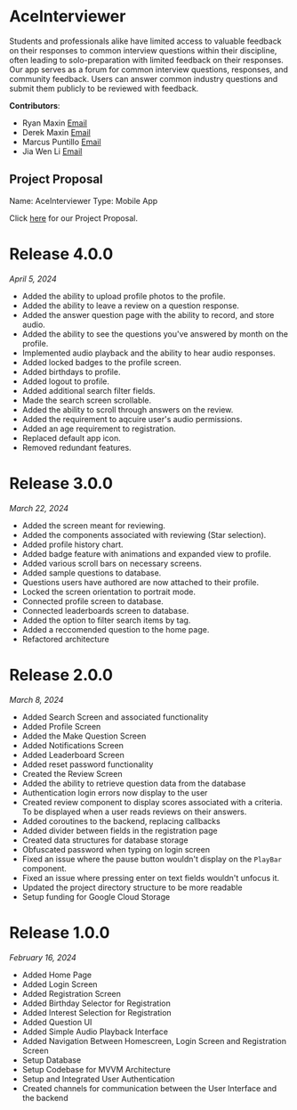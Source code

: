 # AceInterviewer
Students and professionals alike have limited access to valuable feedback on their responses to common interview questions within their discipline, often leading to solo-preparation with limited feedback on their responses. Our app serves as a forum for common interview questions, responses, and community feedback. Users can answer common industry questions and submit them publicly to be reviewed with feedback. 

**Contributors**: 
* Ryan Maxin [Email](mailto:rsmaxin@uwaterloo.ca)
* Derek Maxin [Email](mailto:dmaxin@uwaterloo)
* Marcus Puntillo [Email](mailto:mapuntil@uwaterloo.ca)
* Jia Wen Li [Email](mailto:jw24li@uwaterloo.ca)

## Project Proposal

Name: AceInterviewer
Type: Mobile App

Click [here](https://git.uwaterloo.ca/kotlin-gang/team-101-5/-/wikis/Project-Proposal) for our Project Proposal. 

# Release 4.0.0
_April 5, 2024_
* Added the ability to upload profile photos to the profile.
* Added the ability to leave a review on a question response.
* Added the answer question page with the ability to record, and store audio. 
* Added the ability to see the questions you've answered by month on the profile.
* Implemented audio playback and the ability to hear audio responses.
* Added locked badges to the profile screen.
* Added birthdays to profile.
* Added logout to profile.
* Added additional search filter fields. 
* Made the search screen scrollable. 
* Added the ability to scroll through answers on the review.
* Added the requirement to aqcuire user's audio permissions.
* Added an age requirement to registration.
* Replaced default app icon.
* Removed redundant features.

# Release 3.0.0
_March 22, 2024_
* Added the screen meant for reviewing.
* Added the components associated with reviewing (Star selection).
* Added profile history chart.
* Added badge feature with animations and expanded view to profile.
* Added various scroll bars on necessary screens.
* Added sample questions to database.
* Questions users have authored are now attached to their profile.
* Locked the screen orientation to portrait mode. 
* Connected profile screen to database.
* Connected leaderboards screen to database.
* Added the option to filter search items by tag.
* Added a reccomended question to the home page.
* Refactored architecture

# Release 2.0.0
_March 8, 2024_
* Added Search Screen and associated functionality
* Added Profile Screen
* Added the Make Question Screen
* Added Notifications Screen
* Added Leaderboard Screen 
* Added reset password functionality
* Created the Review Screen
* Added the ability to retrieve question data from the database
* Authentication login errors now display to the user
* Created review component to display scores associated with a criteria. To be displayed when a user reads reviews on their answers. 
* Added coroutines to the backend, replacing callbacks
* Added divider between fields in the registration page
* Created data structures for database storage
* Obfuscated password when typing on login screen
* Fixed an issue where the pause button wouldn't display on the `PlayBar` component. 
* Fixed an issue where pressing enter on text fields wouldn't unfocus it.
* Updated the project directory structure to be more readable
* Setup funding for Google Cloud Storage

# Release 1.0.0
_February 16, 2024_
* Added Home Page
* Added Login Screen
* Added Registration Screen
* Added Birthday Selector for Registration
* Added Interest Selection for Registration
* Added Question UI 
* Added Simple Audio Playback Interface
* Added Navigation Between Homescreen, Login Screen and Registration Screen
* Setup Database
* Setup Codebase for MVVM Architecture
* Setup and Integrated User Authentication
* Created channels for communication between the User Interface and the backend